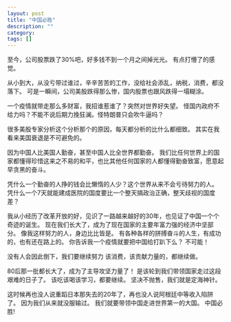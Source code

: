 ```yaml
---
layout: post
title: "中国必胜"
description: ""
category: 
tags: []
---
```



至今，公司股票跌了30%吧，好多钱不到一个月之间掉光光。
有点打懵了的感觉。

从小到大，从没亏带过谁过，辛辛苦苦的工作，没给社会添乱，纳税，消费，都没落下。
可是一瞬间，公司美股跌得那么惨，国内股票也跟风跌得一塌糊涂。

一个疫情就带走那么多财富，我招谁惹谁了？突然对世界好失望。
怪国内政府不给力吗？不能不说后期力挽狂澜。怪特朗普只会吹牛逼吗？

很多美股专家分析这个分析那个的原因，每天都分析的比什么都细致。
其实在我看来美国衰退是不可避免的。

因为中国人比美国人勤奋，甚至中国人比全世界都勤奋。
我们比任何世界上的国家都懂得珍惜这来之不易的和平，也比其他任何国家的人都懂得勤奋致富，愿意起早贪黑的奋斗。

凭什么一个勤奋的人挣的钱会比懒惰的人少？这个世界从来不会亏待努力的人。
凭什么一个7天就能建成医院的国度要比一个整天搞政治正确，整天歧视的国度差？

我从小经历了改革开放的好，见识了一路越来越好的30年，也见证了中国一个个奇迹的诞生。
现在我们长大了，成为了现在国家的主要年富力强的经济中坚部分。
像我这样努力的人，身边比比皆是。
有各种各样的拼搏奋斗的人生，有成功的，也有还在路上的。
你告诉我一个疫情就要把中国给打趴下么？
不可能！

没有人会因此倒下，我们要继续努力
该消费，该贡献力量的，都继续做。

80后那一批都长大了，成为了主导攻坚力量了！
是该轮到我们带领国家走过这段艰难的日子了。
该吃该喝该学习，都要继续。
坚决不抛售，我们就是定海神针。

这时候再也没人说重蹈日本那失去的20年了，再也没人说阿根廷中等收入陷阱了。
因为我们从来就没服输过。
我们就要带领中国走进世界第一的大国。
中国必胜!


